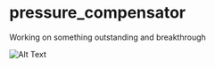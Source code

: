 # pressure_compensator
Working on something outstanding and breakthrough

![Alt Text](https://st.overclockers.ru/legacy/blog/367021/109626_O.gif)
